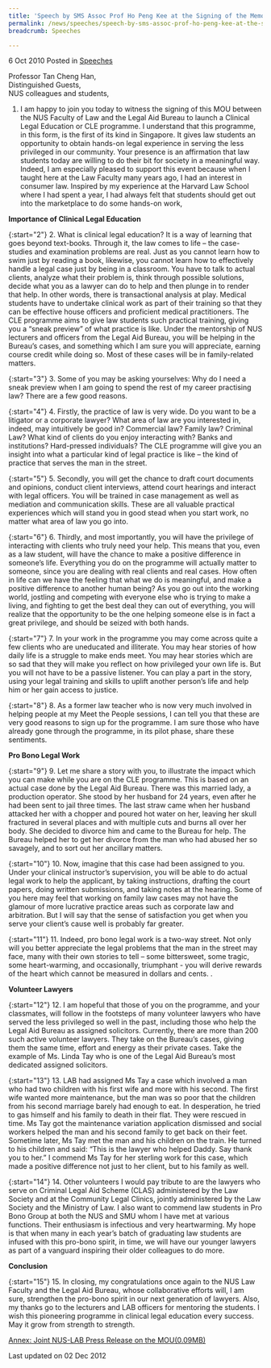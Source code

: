 ```yaml
---
title: 'Speech by SMS Assoc Prof Ho Peng Kee at the Signing of the Memorandum of Understanding for Cooperation in Clinical Legal Education between NUS Faculty of Law and Legal Aid Bureau'
permalink: /news/speeches/speech-by-sms-assoc-prof-ho-peng-kee-at-the-signing-of-the-memorandum-of-understanding-for/
breadcrumb: Speeches

---
```



6 Oct 2010 Posted in [Speeches](/news/speeches)

Professor Tan Cheng Han,  
Distinguished Guests,  
NUS colleagues and students,  

1. I am happy to join you today to witness the signing of this MOU between the NUS Faculty of Law and the Legal Aid Bureau to launch a Clinical Legal Education or CLE programme. I understand that this programme, in this form, is the first of its kind in Singapore. It gives law students an opportunity to obtain hands-on legal experience in serving the less privileged in our community. Your presence is an affirmation that law students today are willing to do their bit for society in a meaningful way. Indeed, I am especially pleased to support this event because when I taught here at the Law Faculty many years ago, I had an interest in consumer law.  Inspired by my experience at the Harvard Law School where I had spent a year, I had always felt that students should get out into the marketplace to do some hands-on work,

**Importance of Clinical Legal Education**


{:start="2"}
2. What is clinical legal education? It is a way of learning that goes beyond text-books. Through it, the law comes to life – the case-studies and examination problems are real. Just as you cannot learn how to swim just by reading a book, likewise, you cannot learn how to effectively handle a legal case just by being in a classroom. You have to talk to actual clients, analyze what their problem is, think through possible solutions, decide what you as a lawyer can do to help and then plunge in to render that help. In other words, there is transactional analysis at play. Medical students have to undertake clinical work as part of their training so that they can be effective house officers and proficient medical practitioners. The CLE programme aims to give law students such practical training, giving you a “sneak preview” of what practice is like. Under the mentorship of NUS lecturers and officers from the Legal Aid Bureau, you will be helping in the Bureau’s cases, and something which I am sure you will appreciate, earning course credit while doing so. Most of these cases will be in family-related matters.

{:start="3"}
3. Some of you may be asking yourselves: Why do I need a sneak preview when I am going to spend the rest of my career practising law? There are a few good reasons.

{:start="4"}
4. Firstly, the practice of law is very wide. Do you want to be a litigator or a corporate lawyer? What area of law are you interested in, indeed, may intuitively be good in? Commercial law? Family law? Criminal Law? What kind of clients do you enjoy interacting with? Banks and institutions? Hard-pressed individuals? The CLE programme will give you an insight into what a particular kind of legal practice is like – the kind of practice that serves the man in the street.

{:start="5"}
5. Secondly, you will get the chance to draft court documents and opinions, conduct client interviews, attend court hearings and interact with legal officers. You will be trained in case management as well as mediation and communication skills. These are all valuable practical experiences which will stand you in good stead when you start work, no matter what area of law you go into.

{:start="6"}
6. Thirdly, and most importantly, you will have the privilege of interacting with clients who truly need your help. This means that you, even as a law student, will have the chance to make a positive difference in someone’s life. Everything you do on the programme will actually matter to someone, since you are dealing with real clients and real cases. How often in life can we have the feeling that what we do is meaningful, and make a positive difference to another human being? As you go out into the working world, jostling and competing with everyone else who is trying to make a living, and fighting to get the best deal they can out of everything, you will realize that the opportunity to be the one helping someone else is in fact a great privilege, and should be seized with both hands.

{:start="7"}
7. In your work in the programme you may come across quite a few clients who are uneducated and illiterate. You may hear stories of how daily life is a struggle to make ends meet. You may hear stories which are so sad that they will make you reflect on how privileged your own life is. But you will not have to be a passive listener. You can play a part in the story, using your legal training and skills to uplift another person’s life and help him or her gain access to justice.

{:start="8"}
8. As a former law teacher who is now very much involved in helping people at my Meet the People sessions, I can tell you that these are very good reasons to sign up for the programme. I am sure those who have already gone through the programme, in its pilot phase, share these sentiments.  


**Pro Bono Legal Work**

{:start="9"}
9. Let me share a story with you, to illustrate the impact which you can make while you are on the CLE programme. This is based on an actual case done by the Legal Aid Bureau. There was this married lady, a production operator. She stood by her husband for 24 years, even after he had been sent to jail three times. The last straw came when her husband attacked her with a chopper and poured hot water on her, leaving her skull fractured in several places and with multiple cuts and burns all over her body. She decided to divorce him and came to the Bureau for help. The Bureau helped her to get her divorce from the man who had abused her so savagely, and to sort out her ancillary matters.

{:start="10"}
10. Now, imagine that this case had been assigned to you. Under your clinical instructor’s supervision, you will be able to do actual legal work to help the applicant, by taking instructions, drafting the court papers, doing written submissions, and taking notes at the hearing. Some of you here may feel that working on family law cases may not have the glamour of more lucrative practice areas such as corporate law and arbitration. But I will say that the sense of satisfaction you get when you serve your client’s cause well is probably far greater.

{:start="11"}
11. Indeed, pro bono legal work is a two-way street. Not only will you better appreciate the legal problems that the man in the street may face, many with their own stories to tell – some bittersweet, some tragic, some heart-warming, and occasionally, triumphant - you will derive rewards of the heart which cannot be measured in dollars and cents.  .

**Volunteer Lawyers**

{:start="12"}
12. I am hopeful that those of you on the programme, and your classmates, will follow in the footsteps of many volunteer lawyers who have served the less privileged so well in the past, including those who help the Legal Aid Bureau as assigned solicitors. Currently, there are more than 200 such active volunteer lawyers. They take on the Bureau’s cases, giving them the same time, effort and energy as their private cases. Take the example of Ms. Linda Tay who is one of the Legal Aid Bureau’s most dedicated assigned solicitors.

{:start="13"}
13. LAB had assigned Ms Tay a case which involved a man who had two children with his first wife and more with his second. The first wife wanted more maintenance, but the man was so poor that the children from his second marriage barely had enough to eat. In desperation, he tried to gas himself and his family to death in their flat. They were rescued in time. Ms Tay got the maintenance variation application dismissed and social workers helped the man and his second family to get back on their feet. Sometime later, Ms Tay met the man and his children on the train. He turned to his children and said: “This is the lawyer who helped Daddy. Say thank you to her.” I commend Ms Tay for her sterling work for this case, which made a positive difference not just to her client, but to his family as well.

{:start="14"}
14. Other volunteers I would pay tribute to are the lawyers who serve on Criminal Legal Aid Scheme (CLAS) administered by the Law Society and at the Community Legal Clinics, jointly administered by the Law Society and the Ministry of Law. I also want to commend law students in Pro Bono Group at both the NUS and SMU whom I have met at various functions. Their enthusiasm is infectious and very heartwarming. My hope is that when many in each year’s batch of graduating law students are infused with this pro-bono spirit, in time, we will have our younger lawyers as part of a vanguard inspiring their older colleagues to do more.


**Conclusion**

{:start="15"}
15. In closing, my congratulations once again to the NUS Law Faculty and the Legal Aid Bureau, whose collaborative efforts will, I am sure, strengthen the pro-bono spirit in our next generation of lawyers. Also, my thanks go to the lecturers and LAB officers for mentoring the students. I wish this pioneering programme in clinical legal education every success. May it grow from strength to strength. 


[Annex: Joint NUS-LAB Press Release on the MOU(0.09MB)](/files/news/speeches/2010/10/NUS-LAB-PR.pdf)

<p class="right-side-updated">Last updated on 02 Dec 2012</p>
